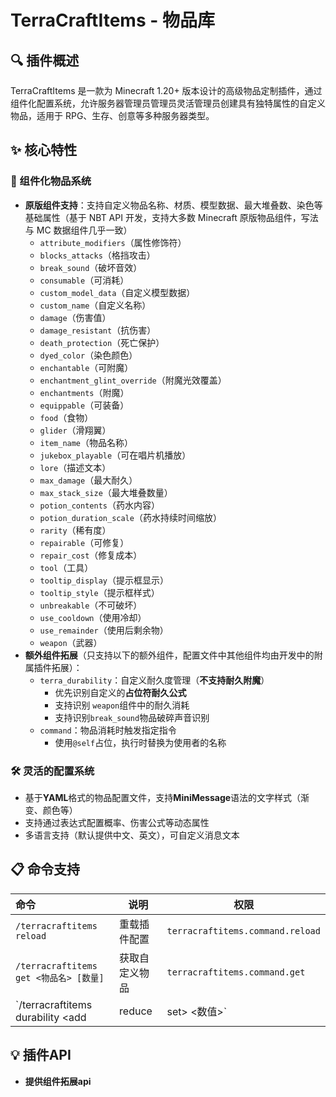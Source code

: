 # TerraCraftItems - 物品库

## 🔍 插件概述
TerraCraftItems 是一款为 Minecraft 1.20+ 版本设计的高级物品定制插件，通过组件化配置系统，允许服务器管理员管理员灵活管理员创建具有独特属性的自定义物品，适用于 RPG、生存、创意等多种服务器类型。

## ✨ 核心特性

### 🔧 组件化物品系统
- **原版组件支持**：支持自定义物品名称、材质、模型数据、最大堆叠数、染色等基础属性（基于 NBT API 开发，支持大多数 Minecraft 原版物品组件，写法与 MC 数据组件几乎一致）
    - `attribute_modifiers`（属性修饰符）
    - `blocks_attacks`（格挡攻击）
    - `break_sound`（破坏音效）
    - `consumable`（可消耗）
    - `custom_model_data`（自定义模型数据）
    - `custom_name`（自定义名称）
    - `damage`（伤害值）
    - `damage_resistant`（抗伤害）
    - `death_protection`（死亡保护）
    - `dyed_color`（染色颜色）
    - `enchantable`（可附魔）
    - `enchantment_glint_override`（附魔光效覆盖）
    - `enchantments`（附魔）
    - `equippable`（可装备）
    - `food`（食物）
    - `glider`（滑翔翼）
    - `item_name`（物品名称）
    - `jukebox_playable`（可在唱片机播放）
    - `lore`（描述文本）
    - `max_damage`（最大耐久）
    - `max_stack_size`（最大堆叠数量）
    - `potion_contents`（药水内容）
    - `potion_duration_scale`（药水持续时间缩放）
    - `rarity`（稀有度）
    - `repairable`（可修复）
    - `repair_cost`（修复成本）
    - `tool`（工具）
    - `tooltip_display`（提示框显示）
    - `tooltip_style`（提示框样式）
    - `unbreakable`（不可破坏）
    - `use_cooldown`（使用冷却）
    - `use_remainder`（使用后剩余物）
    - `weapon`（武器）
- **额外组件拓展**（只支持以下的额外组件，配置文件中其他组件均由开发中的附属插件拓展）：
  - `terra_durability`：自定义耐久度管理（**不支持耐久附魔**）
      - 优先识别自定义的**占位符耐久公式**
      - 支持识别 `weapon`组件中的耐久消耗
      - 支持识别`break_sound`物品破碎声音识别
  - `command`：物品消耗时触发指定指令
      - 使用`@self`占位，执行时替换为使用者的名称

### 🛠️ 灵活的配置系统
- 基于**YAML**格式的物品配置文件，支持**MiniMessage**语法的文字样式（渐变、颜色等）
- 支持通过表达式配置概率、伤害公式等动态属性
- 多语言支持（默认提供中文、英文），可自定义消息文本

## 📋 命令支持
| 命令                                                  | 说明           | 权限                             |
| :---------------------------------------------------- | -------------- | -------------------------------- |
| `/terracraftitems reload`                             | 重载插件配置   | `terracraftitems.command.reload` |
| `/terracraftitems get <物品名> [数量]`                | 获取自定义物品 | `terracraftitems.command.get`    |
| `/terracraftitems durability <add|reduce|set> <数值>` | 调整物品耐久度 | `terracraftitems.command`        |

## 💡 插件API
- **提供组件拓展api**